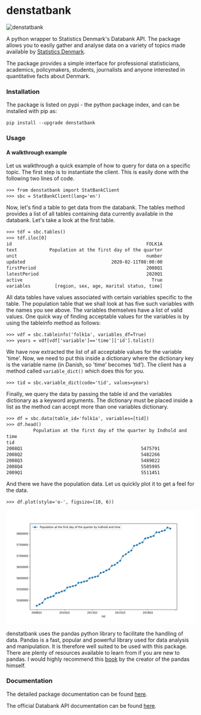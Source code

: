 # denstatbank
![denstatbank](https://github.com/gmohandas/denstatbank/workflows/denstatbank/badge.svg)

A python wrapper to Statistics Denmark's Databank API.
The package allows you to easily gather and analyse data on a variety of 
topics made available by [Statistics Denmark](https://www.dst.dk/en).

The package provides a simple interface for professional statisticians, 
academics, policymakers, students, journalists and anyone interested in 
quantitative facts about Denmark.


### Installation

The package is listed on pypi - the python package index, and 
can be installed with pip as:
```
pip install --upgrade denstatbank
```

### Usage

#### A walkthrough example

Let us walkthrough a quick example of how to query for data on a specific
topic. The first step is to instantiate the client. This is easily done with 
the following two lines of code. 

```
>>> from denstatbank import StatBankClient
>>> sbc = StatBankClient(lang='en')
```

Now, let's find a table to get data from the databank. The tables method provides
a list of all tables containing data currently available in the databank.
Let's take a look at the first table.

```
>>> tdf = sbc.tables()
>>> tdf.iloc[0]
id                                                  FOLK1A
text            Population at the first day of the quarter
unit                                                number
updated                                2020-02-11T08:00:00
firstPeriod                                         2008Q1
latestPeriod                                        2020Q1
active                                                True
variables         [region, sex, age, marital status, time]
```

All data tables have values associated with certain variables specific
to the table. The population table that we shall look at has five such
variables with the names you see above.
The variables themselves have a list of valid values. One quick way of
finding acceptable values for the variables is by using the tableinfo
method as follows:

```
>>> vdf = sbc.tableinfo('folk1a', variables_df=True)
>>> years = vdf[vdf['variable']=='time']['id'].tolist()
```

We have now extracted the list of all acceptable values for the variable 'time'.
Now, we need to put this inside a dictionary where the dictionary key
is the variable name (in Danish, so 'time' becomes 'tid'). 
The client has a method called `variable_dict()` which does this for you.

```
>>> tid = sbc.variable_dict(code='tid', values=years)
```

Finally, we query the data by passing the table id and the variables
dictionary as a keyword arguments. The dictionary must be placed inside
a list as the method can accept more than one variables dictionary.

```
>>> df = sbc.data(table_id='folk1a', variables=[tid])
>>> df.head()
          Population at the first day of the quarter by Indhold and time
tid                                                                   
2008Q1                                            5475791             
2008Q2                                            5482266             
2008Q3                                            5489022             
2008Q4                                            5505995             
2009Q1                                            5511451
```

And there we have the population data. Let us quickly plot it to get a feel
for the data.

```
>>> df.plot(style='o-', figsize=(10, 6))
```
<img src="folk1a.jpg" width="600">

denstatbank uses the pandas python library to facilitate the handling of 
data. Pandas is a fast, popular and powerful library used for data analysis and
manipulation. It is therefore well suited to be used with this package. 
There are plenty of resources available to learn from if you are new to pandas.
I would highly recommend this [book](https://wesmckinney.com/pages/book.html) 
by the creator of the pandas himself.


### Documentation

The detailed package documentation can be found [here](https://denstatbank.readthedocs.io/en/latest/).

The official Databank API documentation can be found [here](https://www.dst.dk/en/Statistik/statistikbanken/api).
